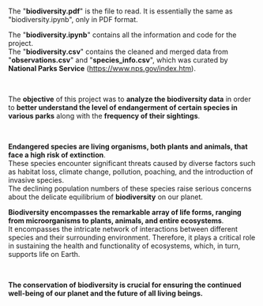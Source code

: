 <br>

The "**biodiversity.pdf**" is the file to read. It is essentially the same as "biodiversity.ipynb", only in PDF format.<br>

The "**biodiversity.ipynb**" contains all the information and code for the project.<br>
The "**biodiversity.csv**" contains the cleaned and merged data from "**observations.csv**" and "**species_info.csv**", which was curated by **National Parks Service** (https://www.nps.gov/index.htm).

<br>

The **objective** of this project was to **analyze the biodiversity data** in order to **better understand the level of endangerment of certain species in various parks** along with the **frequency of their sightings**.

<br>

**Endangered species are living organisms, both plants and animals, that face a high risk of extinction**. 
<br>These species encounter significant threats caused by diverse factors such as habitat loss, climate change, pollution, poaching, and the introduction of invasive species.
<br>The declining population numbers of these species raise serious concerns about the delicate equilibrium of **biodiversity** on our planet.

**Biodiversity encompasses the remarkable array of life forms, ranging from microorganisms to plants, animals, and entire ecosystems**. 
<br>It encompasses the intricate network of interactions between different species and their surrounding environment. Therefore, it plays a critical role in sustaining the health and functionality of ecosystems, which, in turn, supports life on Earth.

<br>

**The conservation of biodiversity is crucial for ensuring the continued well-being of our planet and the future of all living beings.**

<br>
